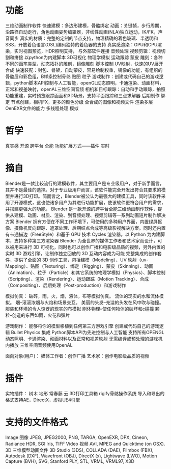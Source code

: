 # 功能
三维动画制作软件
快速建模：多边形建模，骨骼绑定
动画：关键帧，步行周期，沿路径自动走行，角色动画姿势编辑器，非线性动画(NLA)独立运动，IK/FK，声音同步
真实的材质：完整的定制的节点支持，物理精确的着色玻璃、半透明和SSS，开放着色语言(OSL)编码独特的着色器的支持
真实感渲染：GPU和CPU渲染，实时视图预览，HDR照明支持，
与外部软件连接
音频处理
视频剪辑：视频切割和拼接
以python为内建脚本
3D可视化
物理学模拟
运动跟踪
蒙皮
雕刻：各种不同的画笔类型，动态拓扑的雕刻，镜像雕刻
脚本控制
UV映射，快速的UV展开
合成
快速装配：封包、骨架，自动蒙皮，容易绘制权重，镜像的功能，有组织的骨骼层和彩色组，B样条控制骨骼
贴图
粒子
游戏制作：创建或代码自己的游戏逻辑，python脚本API控制与人工智能，openGL动态照明，卡通渲染、动画材料，正常和视差映射，openAL三维空间音频
相机和目标跟踪：自动和手动跟踪，拍照功能重建，实时预览跟踪画面和3D场景，支持平面跟踪和三点求解器
后期制作
绑定
节点创建，相机FX，更多的颜色分级
全合成的图像和视频文件
渲染多层OenEXR文件的能力
多线程处理
模拟

# 哲学
真实感
开源
跨平台
全能
功能扩展方式——插件
实时


# 摘自
Blender是一款比较流行的建模软件，其主要用户是专业级用户，对于新手而言，其并不是最佳的选择。对于专业级用户而言，该软件能完全开发出符合其要求的模型并进行3D打印。简而言之，Blender被公认为最强大的建模工具，同时该软件采用了开源模式，这也使诸多用户为其进行功能扩展，使该软件更符合用户的需求，并搭建更强大的功能。
 Blender 是一款开源的跨平台全能三维动画制作软件，提供从建模、动画、材质、渲染、到音频处理、视频剪辑等一系列动画短片制作解决方案
 Blender 拥有方便在不同工作环境下，可使用的多种用户界面，内置绿屏抠像、摄像机反向跟踪、遮罩处理、后期结点合成等高级影视解决方案。同时还内置有卡通描边（FreeStyle）和基于 GPU 技术 Cycles 渲染器。以 Python 为内建脚本，支持多种第三方渲染器
Blender 为全世界的媒体工作者和艺术家而设计，可以被用来进行 3D 可视化，同时也可以创作广播和电影级品质的视频，另外内置的实时 3D 游戏引擎，让制作独立回放的 3D 互动内容成为可能
完整集成的创作套件，提供了全面的 3D 创作工具，包括建模（Modeling）、UV 映射（uv-Mapping）、贴图（Texturing）、绑定（Rigging）、蒙皮（Skinning）、动画（Animation）、粒子（Particle）和其它系统的物理学模拟（Physics）、脚本控制（Scripting）、渲染（Rendering）、运动跟踪（Motion Tracking）、合成（Compositing）、后期处理（Post-production）和游戏制作

模拟仿真：
破碎，雨，火，烟，液体，布等模拟仿真。
流体的现实的水和流体模拟。
烟–滚滚浓烟与火焰和场景交互。
美丽的头发–充溢的头发在风中吹与碰撞。
服装和环境的令人惊讶的现实的布模拟
刚体物理–使任何物体的破坏和c碰撞
颗粒–创造的东西如雨，火花和弹片

游戏制作：
能够将你的模型移植到任何第三方游戏引擎
创建或代码自己的游戏逻辑
 Bullet Physics 集成
Python脚本API为先进控制与人工智能
支持所有OPENGL动态照明、卡通渲染、动画材料以及正常和视差映射
无需编译或预处理的游戏机内播放
三维空间音频使用OpenAL

 面向对象(用户)：
媒体工作者：创作广播
艺术家：创作电影级品质的视频


# 插件
实物插件：
树木
地形
常春藤
云
3D打印工具箱
rigify骨骼操作系统
导入和导出的格式支持AE，DirectX，虚拟UE4引擎


# 支持的文件格式
Image 图像
JPEG, JPEG2000, PNG, TARGA, OpenEXR, DPX, Cineon, Radiance HDR, SGI Iris, TIFF
Video 视频
AVI, MPEG and Quicktime (on OSX).
3D  三维模型动画文件
3D Studio (3DS), COLLADA (DAE), Filmbox (FBX), Autodesk (DXF), Wavefront (OBJ), DirectX (x), Lightwave (LWO), Motion Capture (BVH), SVG, Stanford PLY, STL, VRML, VRML97, X3D